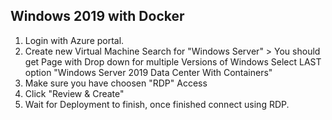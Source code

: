 ## Windows 2019 with Docker

1. Login with Azure portal.
2. Create new Virtual Machine
        Search for "Windows Server" > You should get Page with Drop down for multiple Versions of Windows
        Select LAST option "Windows Server 2019 Data Center With Containers"
3.  Make sure you have choosen "RDP" Access 
4.  Click "Review & Create"
5.  Wait for Deployment to finish, once finished connect using RDP.
